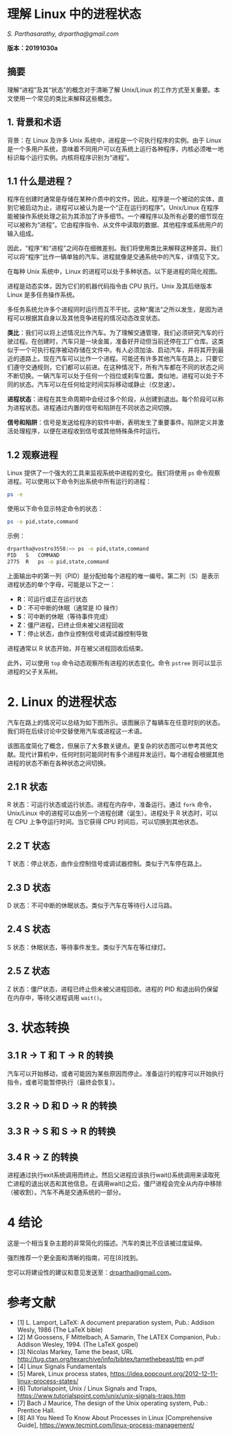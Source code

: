 # 理解 Linux 中的进程状态

_S. Parthasarathy, drpartha@gmail.com_

**版本：20191030a**

## 摘要

理解“进程”及其“状态”的概念对于清晰了解 Unix/Linux 的工作方式至关重要。本文使用一个常见的类比来解释这些概念。

## 1. 背景和术语

背景：在 Linux 及许多 Unix 系统中，进程是一个可执行程序的实例。由于 Linux 是一个多用户系统，意味着不同用户可以在系统上运行各种程序，内核必须唯一地标识每个运行实例。内核将程序识别为“进程”。

## 1.1 什么是进程？

程序在创建时通常是存储在某种介质中的文件。因此，程序是一个被动的实体，直到它被启动为止，进程可以被认为是一个“正在运行的程序”。Unix/Linux 在程序能被操作系统处理之前为其添加了许多细节。一个裸程序以及所有必要的细节现在可以被称为“进程”。它由程序指令、从文件中读取的数据、其他程序或系统用户的输入组成。

因此，“程序”和“进程”之间存在细微差别。我们将使用类比来解释这种差异。我们可以将“程序”比作一辆单独的汽车。进程就像是交通系统中的汽车，详情见下文。

在每种 Unix 系统中，Linux 的进程可以处于多种状态。以下是进程的简化视图。

进程是动态实体，因为它们的机器代码指令由 CPU 执行。Unix 及其后继版本 Linux 是多任务操作系统。

多任务系统允许多个进程同时运行而互不干扰。这种“魔法”之所以发生，是因为进程可以根据其自身以及其他竞争进程的情况动态改变状态。

**类比**：我们可以将上述情况比作汽车。为了理解交通管理，我们必须研究汽车的行驶过程。在创建时，汽车只是一块金属，准备好开动但当前还停在工厂仓库。这类似于一个可执行程序被动存储在文件中。有人必须加油、启动汽车，并将其开到最近的道路上。现在汽车可以比作一个进程。可能还有许多其他汽车在路上，只要它们遵守交通规则，它们都可以前进。在这种情况下，所有汽车都在不同的状态之间不断切换。一辆汽车可以处于任何一个挡位或刹车位置。类似地，进程可以处于不同的状态。汽车可以在任何给定时间实际移动或静止（仅怠速）。

**进程状态**：进程在其生命周期中会经过多个阶段，从创建到退出。每个阶段可以称为进程状态。进程通过内置的信号和陷阱在不同状态之间切换。

**信号和陷阱**：信号是发送给程序的软件中断，表明发生了重要事件。陷阱定义并激活处理程序，以便在进程收到信号或其他特殊条件时运行。

## 1.2 观察进程

Linux 提供了一个强大的工具来监视系统中进程的变化。我们将使用 `ps` 命令观察进程。可以使用以下命令列出系统中所有运行的进程：

```bash
ps -e
```

使用以下命令显示特定命令的状态：

```bash
ps -o pid,state,command
```

示例：

```bash
drpartha@vostro3558:~> ps -o pid,state,command
PID   S   COMMAND
2775  R   ps -o pid,state,command
```
上面输出中的第一列（PID）是分配给每个进程的唯一编号。第二列（S）是表示进程状态的单个字母，可能是以下之一：

- **R**：可运行或正在运行状态
- **D**：不可中断的休眠（通常是 IO 操作）
- **S**：可中断的休眠（等待事件完成）
- **Z**：僵尸进程，已终止但未被父进程回收
- **T**：停止状态，由作业控制信号或调试器控制导致

进程通常以 R 状态开始，并在被父进程回收后结束。

此外，可以使用 `top` 命令动态观察所有进程的状态变化。命令 `pstree` 则可以显示进程的父子关系树。

# 2. Linux 的进程状态

汽车在路上的情况可以总结为如下图所示。该图展示了每辆车在任意时刻的状态。我们将在后续讨论中交替使用汽车或进程这一术语。

该图高度简化了概念，但展示了大多数关键点。更复杂的状态图可以参考其他文献。现代计算机中，任何时刻可能同时有多个进程并发运行。每个进程会根据其他进程的状态不断在各种状态之间切换。

## 2.1 R 状态

R 状态：可运行状态或运行状态。进程在内存中，准备运行。通过 `fork` 命令，Unix/Linux 中的进程可以由另一个进程创建（诞生）。进程处于 R 状态时，可以在 CPU 上争夺运行时间。当它获得 CPU 时间后，可以切换到其他状态。

## 2.2 T 状态

T 状态：停止状态，由作业控制信号或调试器控制。类似于汽车停在路上。

## 2.3 D 状态

D 状态：不可中断的休眠状态。类似于汽车在等待行人过马路。

## 2.4 S 状态

S 状态：休眠状态，等待事件发生。类似于汽车在等红绿灯。

## 2.5 Z 状态

Z 状态：僵尸状态，进程已终止但未被父进程回收。进程的 PID 和退出码仍保留在内存中，等待父进程调用 `wait()`。

# 3. 状态转换

## 3.1 R → T 和 T → R 的转换

汽车可以开始移动，或者可能因为某些原因而停止。准备运行的程序可以开始执行指令，或者可能暂停执行（最终会恢复）。

## 3.2 R → D 和 D → R 的转换

## 3.3 R → S 和 S → R 的转换

## 3.4 R → Z 的转换

进程通过执行exit系统调用而终止。然后父进程应该执行wait()系统调用来读取死亡进程的退出状态和其他信息。在调用wait()之后，僵尸进程会完全从内存中移除（被收割）。汽车不再是交通系统的一部分。

# 4 结论

这是一个相当复杂主题的非常简化的描述。汽车的类比不应该被过度延伸。

强烈推荐一个更全面和清晰的指南，可在[8]找到。

您可以将建设性的建议和意见发送至：drpartha@gmail.com。

# 参考文献

- [1] L. Lamport, LaTeX: A document preparation system, Pub.: Addison Wesly, 1986 (The LaTeX bible)
- [2] M Goossens, F Mittelbach, A Samarin, The LATEX Companion, Pub.: Addison Wesley, 1994. (The LaTeX gospel)
- [3] Nicolas Markey, Tame the beast, URL http://tug.ctan.org/texarchive/info/bibtex/tamethebeast/ttb en.pdf
- [4] Linux Signals Fundamentals
- [5] Marek, Linux process states, https://idea.popcount.org/2012-12-11-linux-process-states/
- [6] Tutorialspoint, Unix / Linux Signals and Traps, https://www.tutorialspoint.com/unix/unix-signals-traps.htm
- [7] Bach J Maurice, The design of the Unix operating system, Pub.: Prentice Hall.
- [8] All You Need To Know About Processes in Linux [Comprehensive Guide], https://www.tecmint.com/linux-process-management/
